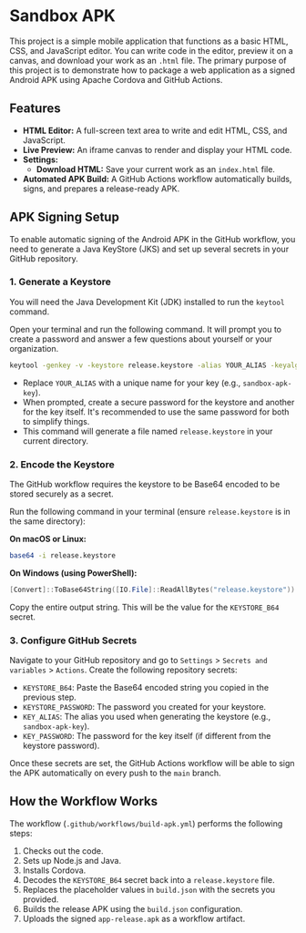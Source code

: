 # Sandbox APK

This project is a simple mobile application that functions as a basic HTML, CSS, and JavaScript editor. You can write code in the editor, preview it on a canvas, and download your work as an `.html` file. The primary purpose of this project is to demonstrate how to package a web application as a signed Android APK using Apache Cordova and GitHub Actions.

## Features

-   **HTML Editor:** A full-screen text area to write and edit HTML, CSS, and JavaScript.
-   **Live Preview:** An iframe canvas to render and display your HTML code.
-   **Settings:**
    -   **Download HTML:** Save your current work as an `index.html` file.
-   **Automated APK Build:** A GitHub Actions workflow automatically builds, signs, and prepares a release-ready APK.

## APK Signing Setup

To enable automatic signing of the Android APK in the GitHub workflow, you need to generate a Java KeyStore (JKS) and set up several secrets in your GitHub repository.

### 1. Generate a Keystore

You will need the Java Development Kit (JDK) installed to run the `keytool` command.

Open your terminal and run the following command. It will prompt you to create a password and answer a few questions about yourself or your organization.

```bash
keytool -genkey -v -keystore release.keystore -alias YOUR_ALIAS -keyalg RSA -keysize 2048 -validity 10000
```

-   Replace `YOUR_ALIAS` with a unique name for your key (e.g., `sandbox-apk-key`).
-   When prompted, create a secure password for the keystore and another for the key itself. It's recommended to use the same password for both to simplify things.
-   This command will generate a file named `release.keystore` in your current directory.

### 2. Encode the Keystore

The GitHub workflow requires the keystore to be Base64 encoded to be stored securely as a secret.

Run the following command in your terminal (ensure `release.keystore` is in the same directory):

**On macOS or Linux:**
```bash
base64 -i release.keystore
```

**On Windows (using PowerShell):**
```powershell
[Convert]::ToBase64String([IO.File]::ReadAllBytes("release.keystore"))
```

Copy the entire output string. This will be the value for the `KEYSTORE_B64` secret.

### 3. Configure GitHub Secrets

Navigate to your GitHub repository and go to `Settings` > `Secrets and variables` > `Actions`. Create the following repository secrets:

-   `KEYSTORE_B64`: Paste the Base64 encoded string you copied in the previous step.
-   `KEYSTORE_PASSWORD`: The password you created for your keystore.
-   `KEY_ALIAS`: The alias you used when generating the keystore (e.g., `sandbox-apk-key`).
-   `KEY_PASSWORD`: The password for the key itself (if different from the keystore password).

Once these secrets are set, the GitHub Actions workflow will be able to sign the APK automatically on every push to the `main` branch.

## How the Workflow Works

The workflow (`.github/workflows/build-apk.yml`) performs the following steps:
1.  Checks out the code.
2.  Sets up Node.js and Java.
3.  Installs Cordova.
4.  Decodes the `KEYSTORE_B64` secret back into a `release.keystore` file.
5.  Replaces the placeholder values in `build.json` with the secrets you provided.
6.  Builds the release APK using the `build.json` configuration.
7.  Uploads the signed `app-release.apk` as a workflow artifact.